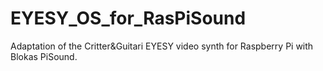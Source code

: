 # EYESY_OS_for_RasPiSound
Adaptation of the Critter&amp;Guitari EYESY video synth for Raspberry Pi with Blokas PiSound.
